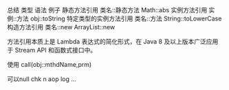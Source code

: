 


总结
类型	语法	例子
静态方法引用	类名::静态方法	Math::abs
实例方法引用	实例::方法	obj::toString
特定类型的实例方法引用	类名::方法	String::toLowerCase
构造方法引用	类名::new	ArrayList::new

方法引用本质上是 Lambda 表达式的简化形式，在 Java 8 及以上版本广泛应用于 Stream API 和函数式接口中。


使用  call(obj::mthdName,prm)

可以null chk n aop log  ...
